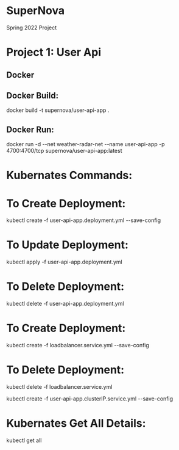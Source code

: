 # SuperNova
  Spring 2022 Project

# Project 1: User Api 

## Docker

## Docker Build:
docker build -t supernova/user-api-app .

## Docker Run:
docker run -d --net weather-radar-net --name user-api-app  -p 4700:4700/tcp supernova/user-api-app:latest

# Kubernates Commands:

# To Create Deployment:
kubectl create -f user-api-app.deployment.yml --save-config

# To Update Deployment:
kubectl apply -f user-api-app.deployment.yml

# To Delete Deployment:
kubectl delete -f user-api-app.deployment.yml

# To Create Deployment:
kubectl create -f loadbalancer.service.yml --save-config

# To Delete Deployment:
kubectl delete -f loadbalancer.service.yml

kubectl create -f user-api-app.clusterIP.service.yml --save-config

# Kubernates Get All Details:
kubectl get all